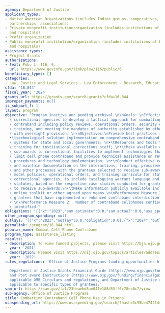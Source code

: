 ```yaml
---
agency: Department of Justice
applicant_types:
- Native American Organizations (includes Indian groups, cooperatives, corporations,
  partnerships, associations)
- Private nonprofit institution/organization (includes institutions of higher education
  and hospitals)
- Profit organization
- Public nonprofit institution/organization (includes institutions of higher education
  and hospitals)
assistance_types:
- Project Grants
authorizations:
- text: Pub. L. 116, 6.
  url: https://www.govinfo.gov/link/plaw/116/public/6
beneficiary_types: []
categories:
- Law, Justice and Legal Services - Law Enforcement - Research, Education, Training
cfda: '16.844'
fiscal_year: '2024'
grants_url: https://grants.gov/search-grants?cfda=16.844
improper_payments: null
is_subpart_f: 1
layout: program
objective: "Program inactive and pending archival.\n\nGoals: \nEffectively assist\
  \ correctional agencies to develop a tactical approach for combatting cellphone\
  \ contraband including policy reviews, operational orders, security overhaul, staff\
  \ training, and meeting the mandates of authority established by other federal agencies\
  \ with oversight provision. \n\nObjectives:\nProvide best practices including:\n\
  •\ttechnological solution implementation on comprehensive contraband interdiction\
  \ systems for state and local governments; \n•\tResources and tools to enhance staff\
  \ training for institutional corrections staff; \n•\tMake available competitive\
  \ sub-awards to correctional facilities to implement technologies that prevent and\
  \ limit cell phone contraband and provide technical assistance on reviewing policies,\
  \ procedures and technology implementation; \n•\tConduct effective case studies\
  \ and maintain documentation on the interactions, training, procurements, developments\
  \ and other processes with the grantees selected to receive sub-awards; \n•\tDevelop\
  \ model policies, operational orders, and training curricula for state and local\
  \ correctional agencies, to include cataloguing warrant language and state-level\
  \ statutes, based on the respective case studies conducted for grantees selected\
  \ to receive sub-awards;\n•\tMake information publicly available including via an\
  \ online toolkit or other agreed upon means.\n\nPerformance Measure 1: Number of\
  \ grantees that have implemented or enhanced contraband interdiction systems;  \
  \ \n\nPerformance Measure 2:  Number of contraband cellphones confiscated or drones\
  \ identified."
obligations: '[{"x":"2023","sam_estimate":0.0,"sam_actual":0.0,"usa_spending_actual":-41759.62},{"x":"2024","sam_estimate":0.0,"sam_actual":0.0,"usa_spending_actual":-2910.2},{"x":"2025","sam_estimate":0.0,"sam_actual":0.0,"usa_spending_actual":-19710.66}]'
other_program_spending: null
outlays: '[{"x":"2023","outlay":0.0,"obligation":0.0},{"x":"2024","outlay":0.0,"obligation":0.0},{"x":"2025","outlay":0.0,"obligation":0.0}]'
permalink: /program/16.844.html
popular_name: Combat Cell Phone Contraband
program_type: assistance_listing
results:
- description: To view funded projects, please visit https://bja.ojp.gov/funding/opportunities/o-bja-2021-94002
  year: '2021'
- description: Please visit https://nij.ojp.gov/topics/articles/addressing-contraband-prisons-and-jails-threat-drone-deliveries-grows
  year: '2022'
rules_regulations: 'Office of Justice Programs funding opportunities https://www.ojp.gov/funding/explore/current-funding-opportunities

  Department of Justice Grants Financial Guide (https://www.ojp.gov/funding/financialguidedoj/overview)
  and Post award Instructions (https://www.ojp.gov/funding/financialguidedoj/iii-postaward-requirements),
  applicable OMB Circulars and regulations, and Department of Justice regulations
  applicable to specific types of grantees.'
sam_url: https://sam.gov/fal/23beaebd8ae041e188d55ff6c78ec0c7/view
sub-agency: Office of Justice Programs
title: Combatting Contraband Cell Phone Use in Prisons
usaspending_url: https://www.usaspending.gov/search/?hash=3c95be47421443dbcf4f9544b73491b7
---
```

